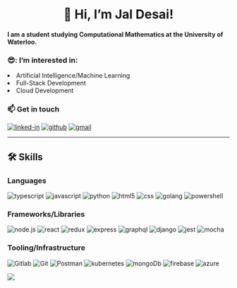 
<h1 align ="center">👋 Hi, I’m Jal Desai!</h1>
<h4> I am a student studying Computational Mathematics at the University of Waterloo.</h4>

<h3>😎: I’m interested in:</h3>
<li> Artificial Intelligence/Machine Learning </li>
<li> Full-Stack Development </li>
<li> Cloud Development </li>

<h3>📫 Get in touch</h3>

[![linked-in](https://img.shields.io/badge/LinkedIn-0077B5?style=for-the-badge&logo=linkedin&logoColor=white)](https://www.linkedin.com/in/jal-desai-104580200/)
[![github](https://img.shields.io/badge/GitHub-000000?style=for-the-badge&logo=GitHub&logoColor=white)](https://github.com/ruppysuppy)
[![gmail](https://img.shields.io/badge/Gmail-D14836?style=for-the-badge&logo=Gmail&logoColor=white)](mailto:j9desai@uwaterloo)
_____________________________________________________________________________________________________________________________

## 🛠️ Skills

### Languages

![typescript](https://img.shields.io/badge/TypeScript-3178C6?style=for-the-badge&logo=typescript&logoColor=white)
![javascript](https://img.shields.io/badge/JavaScript-323330?style=for-the-badge&logo=javascript&logoColor=F7DF1E)
![python](https://img.shields.io/badge/Python-3776AB?style=for-the-badge&logo=python&logoColor=white)
![html5](https://img.shields.io/badge/HTML5-E34F26?style=for-the-badge&logo=html5&logoColor=white)
![css](https://img.shields.io/badge/CSS-239120?&style=for-the-badge&logo=css3&logoColor=white)
![golang](https://img.shields.io/badge/Go-00ADD8?style=for-the-badge&logo=go&logoColor=white)
![powershell](https://img.shields.io/badge/Powershell-2CA5E0?style=for-the-badge&logo=powershell&logoColor=white)

### Frameworks/Libraries

![node.js](https://img.shields.io/badge/Node.js-43853D?style=for-the-badge&logo=node.js&logoColor=white)
![react](https://img.shields.io/badge/React-20232A?style=for-the-badge&logo=react&logoColor=61DAFB)
![redux](https://img.shields.io/badge/Redux-593D88?style=for-the-badge&logo=redux&logoColor=white)
![express](https://img.shields.io/badge/Express.js-404D59?style=for-the-badge)
![graphql](https://img.shields.io/badge/GraphQL-E434AA?style=for-the-badge&logo=graphql&logoColor=white)
![django](https://img.shields.io/badge/Django-092E20?style=for-the-badge&logo=django&logoColor=white)
![jest](https://img.shields.io/badge/Jest-323330?style=for-the-badge&logo=Jest&logoColor=whit)
![mocha](https://img.shields.io/badge/mocha.js-323330?style=for-the-badge&logo=mocha&logoColor=Brown)

### Tooling/Infrastructure
![Gitlab](https://img.shields.io/badge/GitLab-330F63?style=for-the-badge&logo=gitlab&logoColor=white)
![Git](https://img.shields.io/badge/GIT-E44C30?style=for-the-badge&logo=git&logoColor=white)
![Postman](https://img.shields.io/badge/Postman-FF6C37?style=for-the-badge&logo=postman&logoColor=white)
![kubernetes](https://img.shields.io/badge/kubernetes-%23326ce5.svg?style=for-the-badge&logo=kubernetes&logoColor=white)
![mongoDb](https://img.shields.io/badge/MongoDB-4EA94B?style=for-the-badge&logo=mongodb&logoColor=white)
![firebase](https://img.shields.io/badge/Firebase-039BE5?style=for-the-badge&logo=Firebase&logoColor=white)
![azure](https://img.shields.io/badge/Microsoft_Azure-0089D6?style=for-the-badge&logo=microsoft-azure&logoColor=white)

![](https://komarev.com/ghpvc/?username=jal2003&label=Profile%20Visits&color=blue&style=for-the-badge)





